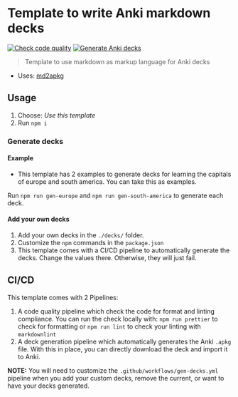 # Template to write Anki markdown decks

[![Check code quality](https://github.com/daniel-vera-g/anki-markdown-decks/actions/workflows/code-quality.yml/badge.svg)](https://github.com/daniel-vera-g/anki-markdown-decks/actions/workflows/code-quality.yml)
[![Generate Anki decks](https://github.com/daniel-vera-g/anki-markdown-decks/actions/workflows/gen-decks.yml/badge.svg)](https://github.com/daniel-vera-g/anki-markdown-decks/actions/workflows/gen-decks.yml)

> Template to use markdown as markup language for Anki decks

- Uses: [md2apkg](https://github.com/Steve2955/md2apkg)

## Usage

1. Choose: _Use this template_
2. Run `npm i`

### Generate decks

#### Example

- This template has 2 examples to generate decks for learning the capitals of europe and south america. You can take
  this as examples.

Run `npm run gen-europe` and `npm run gen-south-america` to generate each deck.

#### Add your own decks

1. Add your own decks in the `./decks/` folder.
2. Customize the `npm` commands in the `package.json`
3. This template comes with a CI/CD pipeline to automatically generate the decks. Change the values there. Otherwise,
   they will just fail.

## CI/CD

This template comes with 2 Pipelines:

1. A code quality pipeline which check the code for format and linting compliance. You can run the check locally with:
   `npm run prettier` to check for formatting or `npm run lint` to check your linting with `markdownlint`
2. A deck generation pipeline which automatically generates the Anki `.apkg` file. With this in place, you can directly
   download the deck and import it to Anki.

**NOTE:** You will need to customize the `.github/workflows/gen-decks.yml` pipeline when you add your custom decks,
remove the current, or want to have your decks generated.
